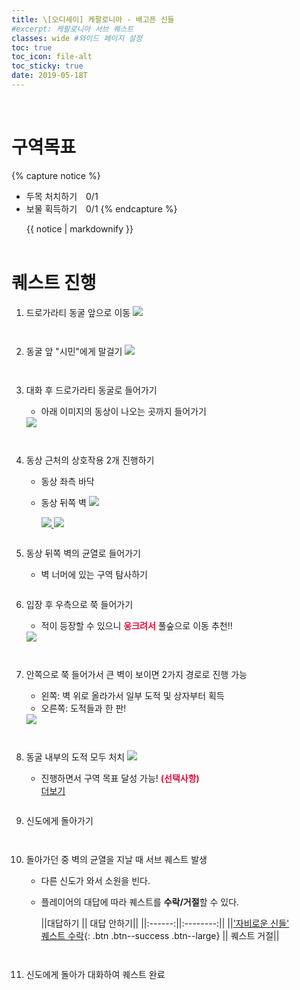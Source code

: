 ```yaml
---
title: \[오디세이] 케팔로니아 - 배고픈 신들
#excerpt: 케팔로니아 서브 퀘스트
classes: wide #와이드 페이지 설정
toc: true
toc_icon: file-alt
toc_sticky: true
date: 2019-05-18T
---
```


<head>
    <style type="text/css">
        aside { font-size: 22px; }
        section { font-size: 16px; }
        .notice--primary > ul { font-size: 14px; }
        tbody, th { text-align: center; }
        .notice--primary { width: 50%; margin-left: 24px; }
        b { color: crimson; }
    </style>
    <script>
        function SirenFunction(idMyDiv){
        var objDiv = document.getElementById(idMyDiv);
        if(objDiv.style.display=="block")
            objDiv.style.display = "none";
        else
            objDiv.style.display = "block";
        }
    </script>
</head>
<br>

<!-- # 퀘스트 보상
<table>
    <thead>
        <tr>
            <th colspan="2">
                보상
            </th>
        </tr>
    </thead>
    <tbody>
        <tr>
            <td><img alt="경험치" src="/assets/images/aoc/default/XP.jpg"></td><td><img alt="드라크마" src="/assets/images/aoc/default/Drachmae.jpg"></td>
        </tr>
        <tr>
            <td>경험치</td><td>드라크마</td>
        </tr>
    </tbody>
</table>

<br> -->




# 구역목표
{% capture notice %}
* 두목 처치하기　0/1
* 보물 획득하기　0/1
{% endcapture %}

<div class="notice--primary">{{ notice | markdownify }}</div>
<br>

# 퀘스트 진행

1. 드로가라티 동굴 앞으로 이동
    <a href="{{ site.baseurl }}/assets/images/aoc/kephallonia/01-hungry-gods/1.png">
        <img src="{{ site.baseurl }}/assets/images/aoc/kephallonia/01-hungry-gods/1.png">
    </a>
    <pre></pre><pre></pre>
    
2. 동굴 앞 "시민"에게 말걸기
    <a href="{{ site.baseurl }}/assets/images/aoc/kephallonia/01-hungry-gods/2.png">
        <img src="{{ site.baseurl }}/assets/images/aoc/kephallonia/01-hungry-gods/2.png">
    </a>
    <pre></pre><pre></pre>

3. 대화 후 드로가라티 동굴로 들어가기
    - 아래 이미지의 동상이 나오는 곳까지 들어가기
    <a href="{{ site.baseurl }}/assets/images/aoc/kephallonia/01-hungry-gods/3.jpeg">
        <img src="{{ site.baseurl }}/assets/images/aoc/kephallonia/01-hungry-gods/3.jpeg">
    </a>
    <pre></pre><pre></pre>


4. 동상 근처의 상호작용 2개 진행하기
    - 동상 좌측 바닥
    - 동상 뒤쪽 벽
        <a href="{{ site.baseurl }}/assets/images/aoc/kephallonia/01-hungry-gods/4-1.png">
            <img src="{{ site.baseurl }}/assets/images/aoc/kephallonia/01-hungry-gods/4-1.png">
        </a>
        
        <figure class="half" style="margin: 0px;">
            <a href="{{ site.baseurl }}/assets/images/aoc/kephallonia/01-hungry-gods/4-2.png">
                <img src="{{ site.baseurl }}/assets/images/aoc/kephallonia/01-hungry-gods/4-2.png">
            </a>
            <a href="{{ site.baseurl }}/assets/images/aoc/kephallonia/01-hungry-gods/4-3.png">
                <img src="{{ site.baseurl }}/assets/images/aoc/kephallonia/01-hungry-gods/4-3.png">
            </a>
        </figure>
        <pre></pre>

5. 동상 뒤쪽 벽의 균열로 들어가기
    - 벽 너머에 있는 구역 탐사하기
    <pre></pre>

6. 입장 후 우측으로 쭉 들어가기
    - 적이 등장할 수 있으니 <b>웅크려서</b> 풀숲으로 이동 추천!!
    <a href="/{{ site.baseurl }}/assets/images/aoc/kephallonia/01-hungry-gods/6.png">
        <img src="{{ site.baseurl }}/assets/images/aoc/kephallonia/01-hungry-gods/6.png">
    </a>
    <pre></pre><pre></pre>

7. 안쪽으로 쭉 들어가서 큰 벽이 보이면 2가지 경로로 진행 가능
    - 왼쪽: 벽 위로 올라가서 일부 도적 및 상자부터 획득
    - 오른쪽: 도적들과 한 판!
    <a href="{{ site.baseurl }}/assets/images/aoc/kephallonia/01-hungry-gods/7.jpeg">
        <img src="{{ site.baseurl }}/assets/images/aoc/kephallonia/01-hungry-gods/7.jpeg">
    </a>
    <pre></pre><pre></pre>

8. 동굴 내부의 도적 모두 처치
    <a href="{{ site.baseurl }}/assets/images/aoc/kephallonia/01-hungry-gods/8.png">
        <img src="{{ site.baseurl }}/assets/images/aoc/kephallonia/01-hungry-gods/8.png">
    </a>
    - 진행하면서 구역 목표 달성 가능! <b>(선택사항)</b>
        <div class="con_inner">
            <div class="sir_singo_msg">
                <a href="#" onclick="SirenFunction('SirenDiv'); return false;" class="blind_view btn">
                    <i class="fas fa-caret-square-down"></i> 더보기
                </a>
            </div>
            <div class="singo_view" id="SirenDiv" style="display:none">
                <ul>
                    <li>두목 처치하기 0/1</li>
                    <li>보물 획득하기 0/1</li>
                    <figure class="half" style="margin: 0px;">
                        <a href="{{ site.baseurl }}/assets/images/aoc/kephallonia/01-hungry-gods/8-1.jpeg">
                            <img src="{{ site.baseurl }}/assets/images/aoc/kephallonia/01-hungry-gods/8-1.jpeg">
                        </a>
                        <a href="{{ site.baseurl }}/assets/images/aoc/kephallonia/01-hungry-gods/8-2.png">
                            <img src="{{ site.baseurl }}/assets/images/aoc/kephallonia/01-hungry-gods/8-2.png">
                        </a>
                    </figure>
                </ul>                
            </div>
        </div>
    <pre></pre>   

9. 신도에게 돌아가기
    <pre></pre><pre></pre>

10. 돌아가던 중 벽의 균열을 지날 때 서브 퀘스트 발생
    - 다른 신도가 와서 소원을 빈다.
    - 플레이어의 대답에 따라 퀘스트를 **수락/거절**할 수 있다.

        ||대답하기 || 대답 안하기||
        ||:------:||:--------:||
        ||['자비로운 신들' <br> 퀘스트 수락](https://kimguri.github.io/aco/03-kephallonia-Merciful-Gods/){: .btn .btn--success .btn--large} || 퀘스트 거절||
        
        <pre></pre><pre></pre>

11. 신도에게 돌아가 대화하여 퀘스트 완료





    